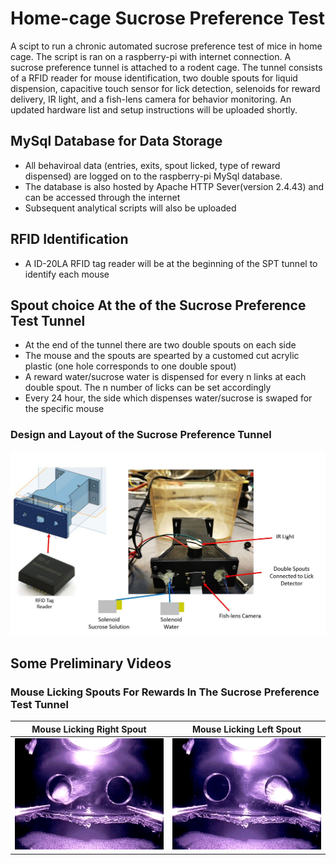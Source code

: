 # Home-cage Sucrose Preference Test
A scipt to run a chronic automated sucrose preference test of mice in home cage. The script is ran on a raspberry-pi with internet connection. A sucrose preference tunnel is attached to a rodent cage. The tunnel consists of a RFID reader for mouse identification, two double spouts for liquid dispension, capacitive touch sensor for lick detection, selenoids for reward delivery, IR light, and a fish-lens camera for behavior monitoring. An updated hardware list and setup instructions will be uploaded shortly. 
## MySql Database for Data Storage
- All behaviroal data (entries, exits, spout licked, type of reward dispensed) are logged on to the raspberry-pi MySql database. 
- The database is also hosted  by Apache HTTP Sever(version 2.4.43) and can be accessed through the internet
- Subsequent analytical scripts will also be uploaded
## RFID Identification
- A ID-20LA RFID tag reader will be at the beginning of the SPT tunnel to identify each mouse
## Spout choice At the of the Sucrose Preference Test Tunnel
- At the end of the tunnel there are two double spouts on each side
- The mouse and the spouts are spearted by a customed cut acrylic plastic (one hole corresponds to one double spout)
- A reward water/sucrose water is dispensed for every n links at each double spout. The n number of licks can be set accordingly
- Every 24 hour, the side which dispenses water/sucrose is swaped for the specific mouse
### Design and Layout of the Sucrose Preference Tunnel
![](SPT_tunnel_design.JPG)


## Some Preliminary Videos
### Mouse Licking Spouts For Rewards In The Sucrose Preference Test Tunnel
Mouse Licking Right Spout             |  Mouse Licking Left Spout
:-------------------------:|:-------------------------:
![](Right_spout_lick.gif) | ![](Left_spout_lick.gif)
